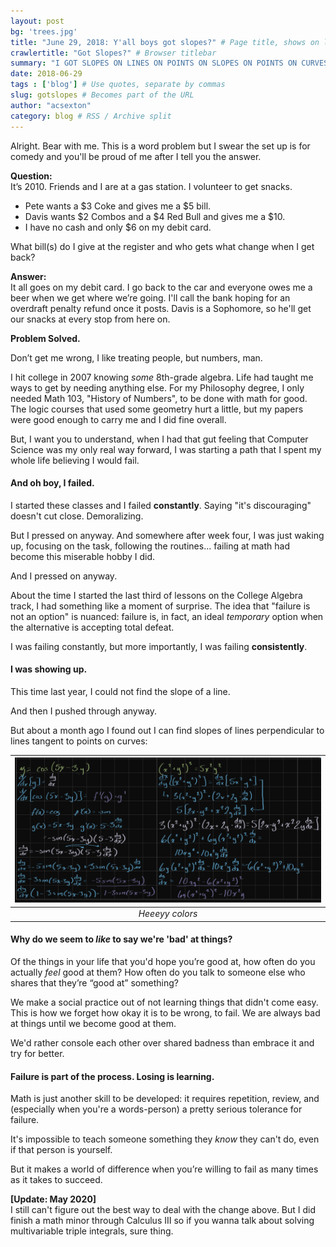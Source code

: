 ```yaml
---
layout: post
bg: 'trees.jpg'
title: "June 29, 2018: Y'all boys got slopes?" # Page title, shows on left pane and archives
crawlertitle: "Got Slopes?" # Browser titlebar
summary: "I GOT SLOPES ON LINES ON POINTS ON SLOPES ON POINTS ON CURVES" # Shows on left pane
date: 2018-06-29 
tags : ['blog'] # Use quotes, separate by commas
slug: gotslopes # Becomes part of the URL
author: "acsexton"
category: blog # RSS / Archive split
---
```


Alright. Bear with me. This is a word problem but I swear the set up is for comedy and you'll be proud of me after I tell you the answer.

**Question:**  
It’s 2010. Friends and I are at a gas station. I volunteer to get snacks. 
* Pete wants a $3 Coke and gives me a $5 bill.
* Davis wants $2 Combos and a $4 Red Bull and gives me a $10. 
* I have no cash and only $6 on my debit card. 

What bill(s) do I give at the register and who gets what change when I get back?

**Answer:**  
It all goes on my debit card. I go back to the car and everyone owes me a beer when we get where we’re going. I'll call the bank hoping for an overdraft penalty refund once it posts. Davis is a Sophomore, so he'll get our snacks at every stop from here on. 

**Problem Solved.**

Don’t get me wrong, I like treating people, but numbers, man.

I hit college in 2007 knowing *some* 8th-grade algebra. Life had taught me ways to get by needing anything else. For my Philosophy degree, I only needed Math 103, "History of Numbers", to be done with math for good. The logic courses that used some geometry hurt a little, but my papers were good enough to carry me and I did fine overall. 

But, I want you to understand, when I had that gut feeling that Computer Science was my only real way forward, I was starting a path that I spent my whole life believing I would fail.

#### And oh boy, I failed. ####

I started these classes and I failed **constantly**. Saying "it's discouraging" doesn't cut close. Demoralizing.

But I pressed on anyway. And somewhere after week four, I was just waking up, focusing on the task, following the routines... failing at math had become this miserable hobby I did.

And I pressed on anyway.

About the time I started the last third of lessons on the College Algebra track, I had something like a moment of surprise. The idea that "failure is not an option" is nuanced: failure is, in fact, an ideal *temporary* option when the alternative is accepting total defeat.

I was failing constantly, but more importantly, I was failing **consistently**. 

#### I was showing up. ####

This time last year, I could not find the slope of a line.

And then I pushed through anyway.

But about a month ago I found out I can find slopes of lines perpendicular to lines tangent to points on curves:

| ![yoooooo](/assets/images/posts/gotslopes/mathwork.png) |
| :----------------------------------------------------------: |
|                       *Heeeyy colors*                        |


#### Why do we seem to *like* to say we're 'bad' at things? ####

Of the things in your life that you'd hope you’re good at, how often do you actually *feel* good at them? How often do you talk to someone else who shares that they’re “good at” something? 

We make a social practice out of not learning things that didn't come easy. This is how we forget how okay it is to be wrong, to fail. We are always bad at things until we become good at them.

We'd rather console each other over shared badness than embrace it and try for better.

#### Failure is part of the process. Losing is learning. ####

Math is just another skill to be developed: it requires repetition, review, and (especially when you're a words-person) a pretty serious tolerance for failure. 

It's impossible to teach someone something they *know* they can't do, even if that person is yourself. 

But it makes a world of difference when you’re willing to fail as many times as it takes to succeed.

**[Update: May 2020]**  
I still can't figure out the best way to deal with the change above. But I
did finish a math minor through Calculus III so if you wanna talk about
solving multivariable triple integrals, sure thing.